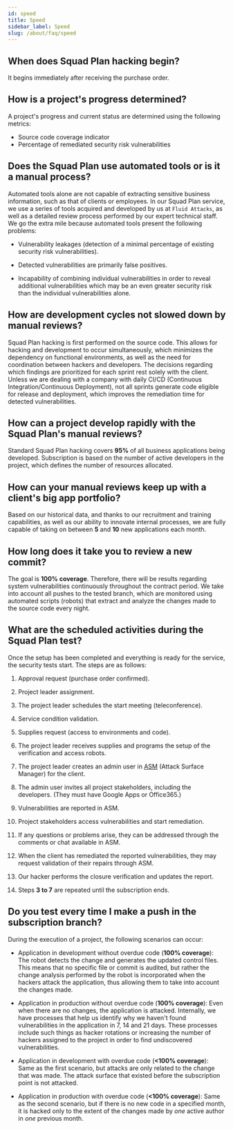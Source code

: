 ```yaml
---
id: speed
title: Speed
sidebar_label: Speed
slug: /about/faq/speed
---
```


## When does Squad Plan hacking begin?

It begins immediately
after receiving the purchase order.

## How is a project's progress determined?

A project's progress and current status
are determined using the following metrics:

- Source code coverage indicator
- Percentage of remediated security risk vulnerabilities

## Does the Squad Plan use automated tools or is it a manual process?

Automated tools
alone
are not capable of extracting sensitive business information,
such as that of clients or employees.
In our Squad Plan service,
we use a series of tools
acquired and developed by us at `Fluid Attacks`,
as well as a detailed review process
performed by our expert technical staff.
We go the extra mile
because automated tools present the following problems:

- Vulnerability leakages
  (detection of a minimal percentage
  of existing security risk vulnerabilities).

- Detected vulnerabilities
  are primarily false positives.

- Incapability of combining individual vulnerabilities
  in order to reveal additional vulnerabilities
  which may be an even greater security risk
  than the individual vulnerabilities alone.

## How are development cycles not slowed down by manual reviews?

Squad Plan hacking is first performed
on the source code.
This allows for hacking
and development to occur simultaneously,
which minimizes the dependency on functional environments,
as well as the need for coordination
between hackers and developers.
The decisions regarding which findings are prioritized
for each sprint
rest solely with the client.
Unless we are dealing with a company with daily CI/CD
(Continuous Integration/Continuous Deployment),
not all sprints generate code
eligible for release and deployment,
which improves the remediation time
for detected vulnerabilities.

## How can a project develop rapidly with the Squad Plan's manual reviews?

Standard Squad Plan hacking covers **95%**
of all business applications being developed.
Subscription is based on the number of active developers
in the project,
which defines the number of resources allocated.

## How can your manual reviews keep up with a client's big app portfolio?

Based on our historical data,
and thanks to our recruitment
and training capabilities,
as well as our ability
to innovate internal processes,
we are fully capable of taking on between **5** and **10**
new applications each month.

## How long does it take you to review a new commit?

The goal is **100% coverage**.
Therefore,
there will be results
regarding system vulnerabilities
continuously
throughout the contract period.
We take into account all pushes to the tested branch,
which are monitored using automated scripts (robots)
that extract and analyze the changes
made to the source code every night.

## What are the scheduled activities during the Squad Plan test?

Once the setup has been completed
and everything is ready for the service,
the security tests start.
The steps are as follows:

1. Approval request
   (purchase order confirmed).

1. Project leader assignment.

1. The project leader schedules the start meeting
   (teleconference).

1. Service condition validation.

1. Supplies request
   (access to environments and code).

1. The project leader receives supplies
   and programs the setup
   of the verification and access robots.

1. The project leader creates an admin user
   in [ASM](https://fluidattacks.com/categories/asm/)
   (Attack Surface Manager)
   for the client.

1. The admin user invites all project stakeholders,
   including the developers.
   (They must have Google Apps or Office365.)

1. Vulnerabilities are reported in ASM.

1. Project stakeholders access vulnerabilities
   and start remediation.

1. If any questions or problems arise,
   they can be addressed through the comments
   or chat available in ASM.

1. When the client has remediated the reported vulnerabilities,
   they may request validation of their repairs
   through ASM.

1. Our hacker performs the closure verification
   and updates the report.

1. Steps **3 to 7** are repeated
   until the subscription ends.

## Do you test every time I make a push in the subscription branch?

During the execution of a project,
the following scenarios can occur:

- Application in development without overdue code
  (**100% coverage**):
  The robot detects the change
  and generates the updated control files.
  This means
  that no specific file or commit is audited,
  but rather the change analysis
  performed by the robot
  is incorporated
  when the hackers attack the application,
  thus allowing them
  to take into account
  the changes made.

- Application in production without overdue code
  (**100% coverage**):
  Even when there are no changes,
  the application is attacked.
  Internally,
  we have processes
  that help us identify
  why we haven't found vulnerabilities
  in the application
  in 7, 14 and 21 days.
  These processes include such things
  as hacker rotations
  or increasing the number of hackers
  assigned to the project
  in order to find undiscovered vulnerabilities.

- Application in development with overdue code
  (**<100% coverage**):
  Same as the first scenario,
  but attacks are only related to the change
  that was made.
  The attack surface that existed
  before the subscription point
  is not attacked.

- Application in production with overdue code
  (**<100% coverage**):
  Same as the second scenario,
  but if there is no new code
  in a specified month,
  it is hacked only to the extent of the changes made
  by _one_ active author
  in _one_ previous month.
